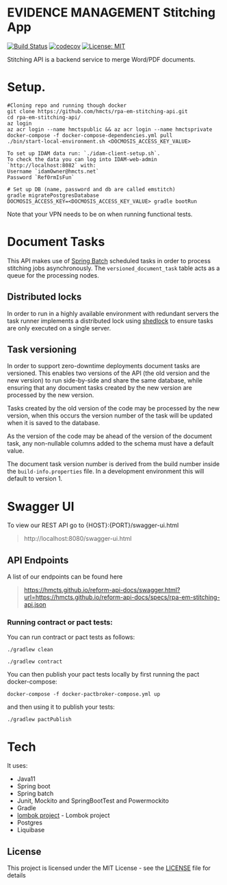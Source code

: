 # EVIDENCE MANAGEMENT Stitching App

[![Build Status](https://travis-ci.org/hmcts/rpa-em-stitching-api.svg?branch=master)](https://travis-ci.org/hmcts/rpa-em-stitching-api)
[![codecov](https://codecov.io/gh/hmcts/rpa-em-stitching-api/branch/master/graph/badge.svg)](https://codecov.io/gh/hmcts/rpa-em-stitching-api)
[![License: MIT](https://img.shields.io/badge/License-MIT-yellow.svg)](https://opensource.org/licenses/MIT)

Stitching API is a backend service to merge Word/PDF documents.

# Setup.

```
#Cloning repo and running though docker
git clone https://github.com/hmcts/rpa-em-stitching-api.git
cd rpa-em-stitching-api/
az login
az acr login --name hmctspublic && az acr login --name hmctsprivate
docker-compose -f docker-compose-dependencies.yml pull
./bin/start-local-environment.sh <DOCMOSIS_ACCESS_KEY_VALUE>

To set up IDAM data run: `./idam-client-setup.sh`. 
To check the data you can log into IDAM-web-admin `http://localhost:8082` with:
Username `idamOwner@hmcts.net`
Password `Ref0rmIsFun`

# Set up DB (name, password and db are called emstitch)
gradle migratePostgresDatabase
DOCMOSIS_ACCESS_KEY=<DOCMOSIS_ACCESS_KEY_VALUE> gradle bootRun
```
Note that your VPN needs to be on when running functional tests.

# Document Tasks

This API makes use of [Spring Batch](https://spring.io/projects/spring-batch) scheduled tasks in order to process stitching jobs asynchronously. The `versioned_document_task` table acts as a queue for the processing nodes.

## Distributed locks

In order to run in a highly available environment with redundant servers the task runner implements a distributed lock using [shedlock](https://github.com/lukas-krecan/ShedLock) to ensure tasks are only executed on a single server.

## Task versioning

In order to support zero-downtime deployments document tasks are versioned. This enables two versions of the API (the old version and the new version) to run side-by-side and share the same database, while ensuring that any document tasks created by the new version are processed by the new version.

Tasks created by the old version of the code may be processed by the new version, when this occurs the version number of the task will be updated when it is saved to the database.

As the version of the code may be ahead of the version of the document task, any non-nullable columns added to the schema must have a default value.

The document task version number is derived from the build number inside the `build-info.properties` file. In a development environment this will default to version 1. 
# Swagger UI
To view our REST API go to {HOST}:{PORT}/swagger-ui.html
> http://localhost:8080/swagger-ui.html

## API Endpoints
A list of our endpoints can be found here
> https://hmcts.github.io/reform-api-docs/swagger.html?url=https://hmcts.github.io/reform-api-docs/specs/rpa-em-stitching-api.json

### Running contract or pact tests:

You can run contract or pact tests as follows:

```
./gradlew clean
```

```
./gradlew contract
```

You can then publish your pact tests locally by first running the pact docker-compose:

```
docker-compose -f docker-pactbroker-compose.yml up
```

and then using it to publish your tests:

```
./gradlew pactPublish
```

# Tech
It uses:

* Java11
* Spring boot
* Spring batch
* Junit, Mockito and SpringBootTest and Powermockito
* Gradle
* [lombok project](https://projectlombok.org/) - Lombok project
* Postgres
* Liquibase

## License
This project is licensed under the MIT License - see the [LICENSE](LICENSE) file for details

